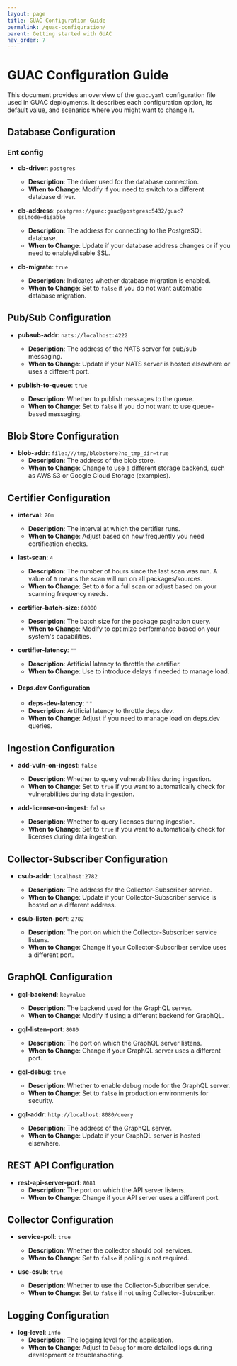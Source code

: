 ```yaml
---
layout: page
title: GUAC Configuration Guide
permalink: /guac-configuration/
parent: Getting started with GUAC
nav_order: 7
---
```


# GUAC Configuration Guide

This document provides an overview of the `guac.yaml` configuration file used in
GUAC deployments. It describes each configuration option, its default value, and
scenarios where you might want to change it.

## Database Configuration

### Ent config

- **db-driver**: `postgres`
  - **Description**: The driver used for the database connection.
  - **When to Change**: Modify if you need to switch to a different database
    driver.

- **db-address**: `postgres://guac:guac@postgres:5432/guac?sslmode=disable`
  - **Description**: The address for connecting to the PostgreSQL database.
  - **When to Change**: Update if your database address changes or if you need
    to enable/disable SSL.

- **db-migrate**: `true`
  - **Description**: Indicates whether database migration is enabled.
  - **When to Change**: Set to `false` if you do not want automatic database
    migration.

<!-- ### ArangoDB
- **arango-user**: `root`
  - **Description**: The username for connecting to the ArangoDB instance.
  - **When to Change**: Change this if you have a different user set up for security reasons or if using a managed ArangoDB service.

- **arango-pass**: `test123`
  - **Description**: The password for the ArangoDB user.
  - **When to Change**: Always change the default password to a secure one in production environments.

- **arango-addr**: `http://localhost:8529`
  - **Description**: The address of the ArangoDB server.
  - **When to Change**: Modify this if your ArangoDB server is hosted on a different machine or if hosted on the cloud.

### Neo4j
- **neo4j-user**: `neo4j`
  - **Description**: The username for connecting to the Neo4j database.
  - **When to Change**: Use a different user for enhanced security or if your database setup requires it.

- **neo4j-pass**: `s3cr3t`
  - **Description**: The password for the Neo4j user.
  - **When to Change**: Change to a secure password for production use.

- **neo4j-addr**: `neo4j://localhost:7687`
  - **Description**: The address of the Neo4j server.
  - **When to Change**: Update this if your Neo4j instance is not running locally or is hosted in the cloud.

- **neo4j-realm**: `neo4j`
  - **Description**: The realm for the Neo4j database, typically used for multi-tenancy.
  - **When to Change**: Adjust if your setup uses a different realm for authentication.

### Neptune
- **neptune-user**: `username`
  - **Description**: The username for connecting to the Neptune database.
  - **When to Change**: Change this to match your Neptune database credentials.

- **neptune-endpoint**: `localhost`
  - **Description**: The endpoint for the Neptune database.
  - **When to Change**: Update this to the actual endpoint if using AWS Neptune.

- **neptune-port**: `8182`
  - **Description**: The port for the Neptune database.
  - **When to Change**: Change if your Neptune instance uses a non-default port.

- **neptune-region**: `us-east-1`
  - **Description**: The AWS region where the Neptune database is hosted.
  - **When to Change**: Modify to match the region of your AWS Neptune instance.

- **neptune-realm**: `neptune`
  - **Description**: The realm for the Neptune database.
  - **When to Change**: Adjust if your setup uses a different realm. -->

## Pub/Sub Configuration

- **pubsub-addr**: `nats://localhost:4222`
  - **Description**: The address of the NATS server for pub/sub messaging.
  - **When to Change**: Update if your NATS server is hosted elsewhere or uses a
    different port.

- **publish-to-queue**: `true`
  - **Description**: Whether to publish messages to the queue.
  - **When to Change**: Set to `false` if you do not want to use queue-based
    messaging.

## Blob Store Configuration

- **blob-addr**: `file:///tmp/blobstore?no_tmp_dir=true`
  - **Description**: The address of the blob store.
  - **When to Change**: Change to use a different storage backend, such as AWS
    S3 or Google Cloud Storage (examples).

## Certifier Configuration

- **interval**: `20m`
  - **Description**: The interval at which the certifier runs.
  - **When to Change**: Adjust based on how frequently you need certification
    checks.

- **last-scan**: `4`
  - **Description**: The number of hours since the last scan was run. A value of
    `0` means the scan will run on all packages/sources.
  - **When to Change**: Set to `0` for a full scan or adjust based on your
    scanning frequency needs.

- **certifier-batch-size**: `60000`
  - **Description**: The batch size for the package pagination query.
  - **When to Change**: Modify to optimize performance based on your system's
    capabilities.

- **certifier-latency**: `""`
  - **Description**: Artificial latency to throttle the certifier.
  - **When to Change**: Use to introduce delays if needed to manage load.

- #### Deps.dev Configuration
  - **deps-dev-latency**: `""`
  - **Description**: Artificial latency to throttle deps.dev.
  - **When to Change**: Adjust if you need to manage load on deps.dev queries.

## Ingestion Configuration

- **add-vuln-on-ingest**: `false`
  - **Description**: Whether to query vulnerabilities during ingestion.
  - **When to Change**: Set to `true` if you want to automatically check for
    vulnerabilities during data ingestion.

- **add-license-on-ingest**: `false`
  - **Description**: Whether to query licenses during ingestion.
  - **When to Change**: Set to `true` if you want to automatically check for
    licenses during data ingestion.

## Collector-Subscriber Configuration

- **csub-addr**: `localhost:2782`
  - **Description**: The address for the Collector-Subscriber service.
  - **When to Change**: Update if your Collector-Subscriber service is hosted on
    a different address.

- **csub-listen-port**: `2782`
  - **Description**: The port on which the Collector-Subscriber service listens.
  - **When to Change**: Change if your Collector-Subscriber service uses a
    different port.

## GraphQL Configuration

- **gql-backend**: `keyvalue`
  - **Description**: The backend used for the GraphQL server.
  - **When to Change**: Modify if using a different backend for GraphQL.

- **gql-listen-port**: `8080`
  - **Description**: The port on which the GraphQL server listens.
  - **When to Change**: Change if your GraphQL server uses a different port.

- **gql-debug**: `true`
  - **Description**: Whether to enable debug mode for the GraphQL server.
  - **When to Change**: Set to `false` in production environments for security.

- **gql-addr**: `http://localhost:8080/query`
  - **Description**: The address of the GraphQL server.
  - **When to Change**: Update if your GraphQL server is hosted elsewhere.

## REST API Configuration

- **rest-api-server-port**: `8081`
  - **Description**: The port on which the API server listens.
  - **When to Change**: Change if your API server uses a different port.

## Collector Configuration

- **service-poll**: `true`
  - **Description**: Whether the collector should poll services.
  - **When to Change**: Set to `false` if polling is not required.

- **use-csub**: `true`
  - **Description**: Whether to use the Collector-Subscriber service.
  - **When to Change**: Set to `false` if not using Collector-Subscriber.

## Logging Configuration

- **log-level**: `Info`
  - **Description**: The logging level for the application.
  - **When to Change**: Adjust to `Debug` for more detailed logs during
    development or troubleshooting.
